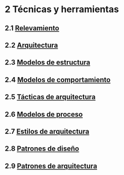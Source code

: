 # 2 Técnicas y herramientas

## 2.1 [Relevamiento](./2_1__Relevamiento.md)

## 2.2 [Arquitectura](./2_2__Arquitectura.md)

## 2.3 [Modelos de estructura](./2_3__Modelos_de_estructura.md)

## 2.4 [Modelos de comportamiento](./2_4__Modelos_de_comportamiento.md)

## 2.5 [Tácticas de arquitectura](./2_5_.Tacticas_arquitectura.md)

## 2.6 [Modelos de proceso](./2_6_.Modelos_de_proceso.md)

## 2.7 [Estilos de arquitectura](./2_7_.Estilos_arquitectura.md)

## 2.8 [Patrones de diseño](./2_8_Patrones_de_diseno.md)

## 2.9 [Patrones de arquitectura](./2_9__Patrones_de_arquitectura.md)
